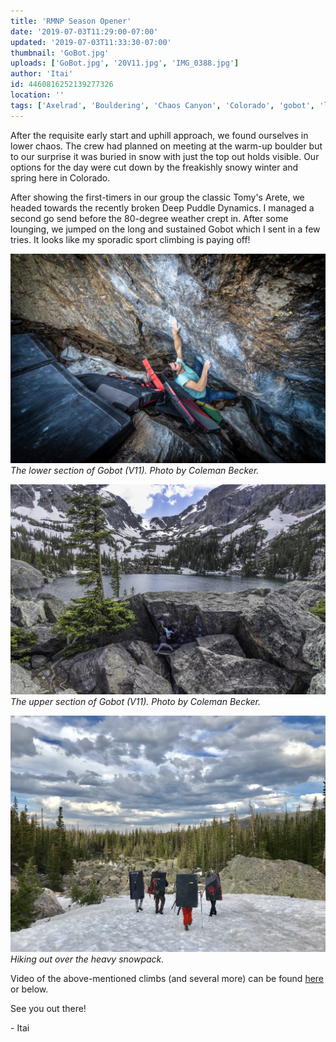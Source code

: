 ```yaml
---
title: 'RMNP Season Opener'
date: '2019-07-03T11:29:00-07:00'
updated: '2019-07-03T11:33:30-07:00'
thumbnail: 'GoBot.jpg'
uploads: ['GoBot.jpg', '20V11.jpg', 'IMG_0388.jpg']
author: 'Itai'
id: 4460816252139277326
location: ''
tags: ['Axelrad', 'Bouldering', 'Chaos Canyon', 'Colorado', 'gobot', 'lower', 'Mountain', 'park', 'RMNP', 'v11']
---
```


After the requisite early start and uphill approach, we found ourselves in lower chaos. The crew had planned on meeting at the warm-up boulder but to our surprise it was buried in snow with just the top out holds visible. Our options for the day were cut down by the freakishly snowy winter and spring here in Colorado. 

After showing the first-timers in our group the classic Tomy's Arete, we headed towards the recently broken Deep Puddle Dynamics. I managed a second go send before the 80-degree weather crept in. After some lounging, we jumped on the long and sustained Gobot which I sent in a few tries. It looks like my sporadic sport climbing is paying off!

![image alt](uploads/GoBot.jpg)*The lower section of Gobot (V11). Photo by Coleman Becker.*

![image alt](uploads/RMNP%20V11.jpg)*The upper section of Gobot (V11). Photo by Coleman Becker.*

![image alt](uploads/IMG_0388.jpg)*Hiking out over the heavy snowpack.*

Video of the above-mentioned climbs (and several more) can be found [here](https://www.youtube.com/watch?v=lAHHoMg1xf8) or below.

See you out there!

\- Itai


